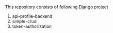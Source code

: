 This repository consists of following Django project 

1. api-profile-backend
2. simple-crud
3. token-authorization

